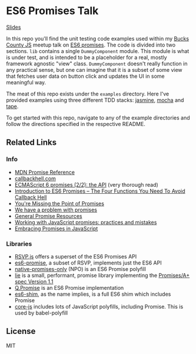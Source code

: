# ES6 Promises Talk

[Slides][slides]

In this repo you'll find the unit testing code examples used within my
[Bucks County JS][BucksCoJS] meetup talk on [ES6 promises][promise-spec].
The code is divided into two sections. `lib` contains a single `DummyComponent`
module. This module is what is under test, and is intended to be a placeholder
for a real, mostly framework agnostic "view" class. `DummyComponent` doesn't
really function in any practical sense, but one can imagine that it is a
subset of some view that fetches user data on button click and updates the UI
in some meaningful way.

The meat of this repo exists under the `examples` directory. Here I've provided
examples using three different TDD stacks: [jasmine][jasmine], [mocha][mocha]
and [tape][tape].

To get started with this repo, navigate to any of the example directories and
follow the directions specified in the respective README.

## Related Links

### Info

- [MDN Promise Reference](https://developer.mozilla.org/en-US/docs/Web/JavaScript/Reference/Global_Objects/Promise)
- [callbackhell.com](http://callbackhell.com/)
- [ECMAScript 6 promises (2/2): the API](http://www.2ality.com/2014/10/es6-promises-api.html) (very thorough read)
- [Introduction to ES6 Promises – The Four Functions You Need To Avoid Callback Hell](http://jamesknelson.com/grokking-es6-promises-the-four-functions-you-need-to-avoid-callback-hell/)
- [You're Missing the Point of Promises](https://blog.domenic.me/youre-missing-the-point-of-promises/)
- [We have a problem with promises](http://pouchdb.com/2015/05/18/we-have-a-problem-with-promises.html)
- [General Promise Resources](https://github.com/kriskowal/q/wiki/General-Promise-Resources)
- [Working with JavaScript promises: practices and mistakes](https://codesi.nz/working-with-javascript-promises/)
- [Embracing Promises in JavaScript](http://javascriptplayground.com/blog/2015/02/promises/)

### Libraries

- [RSVP.js](https://github.com/tildeio/rsvp.js/) offers a superset of the ES6 Promises API
- [es6-promise](https://github.com/jakearchibald/es6-promise), a subset of RSVP, implements just the ES6 API
- [native-promises-only](https://github.com/getify/native-promise-only) (NPO) is an ES6 Promise polyfill
- [lie](https://github.com/calvinmetcalf/lie) is a small, performant, promise library implementing the [Promises/A+ spec Version 1.1][promise-spec]
- [Q.Promise](https://github.com/kriskowal/q#using-qpromise) is an ES6 Promise implementation
- [es6-shim](https://github.com/paulmillr/es6-shim), as the name implies, is a full ES6 shim which includes Promise
- [core-js](https://github.com/zloirock/core-js) includes lots of JavaScript polyfills, including Promise. This is used by babel-polyfill

## License

MIT

[BucksCoJS]: http://www.meetup.com/Bucks-Co-Js/events/227589650/
[promise-spec]: https://promisesaplus.com/
[jasmine]: https://github.com/jasmine/jasmine
[mocha]: https://github.com/mochajs/mocha
[tape]: https://github.com/substack/tape
[slides]: https://speakerdeck.com/jimf/a-look-at-es6-promises
